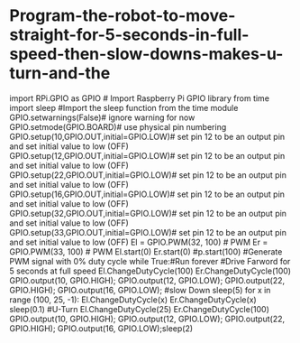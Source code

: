 # Program-the-robot-to-move-straight-for-5-seconds-in-full-speed-then-slow-downs-makes-u-turn-and-the
import RPi.GPIO as GPIO # Import Raspberry Pi GPIO library from time import sleep
#Import the sleep function from the time module
GPIO.setwarnings(False)# ignore warning for now
GPIO.setmode(GPIO.BOARD)# use physical pin numbering
GPIO.setup(10,GPIO.OUT,initial=GPIO.LOW)# set pin 12 to be an output pin and set initial
value to low (OFF)
GPIO.setup(12,GPIO.OUT,initial=GPIO.LOW)# set pin 12 to be an output pin and set initial
value to low (OFF)
GPIO.setup(22,GPIO.OUT,initial=GPIO.LOW)# set pin 12 to be an output pin and set initial
value to low (OFF)
GPIO.setup(16,GPIO.OUT,initial=GPIO.LOW)# set pin 12 to be an output pin and set initial
value to low (OFF)
GPIO.setup(32,GPIO.OUT,initial=GPIO.LOW)# set pin 12 to be an output pin and set initial
value to low (OFF)
GPIO.setup(33,GPIO.OUT,initial=GPIO.LOW)# set pin 12 to be an output pin and set initial
value to low (OFF)
El = GPIO.PWM(32, 100) # PWM
Er = GPIO.PWM(33, 100) # PWM
El.start(0)
Er.start(0)
#p.start(100) #Generate PWM signal with 0% duty cycle
while True:#Run forever
#Drive Farword for 5 seconds at full speed
El.ChangeDutyCycle(100)
Er.ChangeDutyCycle(100)
GPIO.output(10, GPIO.HIGH);
GPIO.output(12, GPIO.LOW);
GPIO.output(22, GPIO.HIGH);
GPIO.output(16, GPIO.LOW);
#slow Down
sleep(5)
for x in range (100, 25, -1):
El.ChangeDutyCycle(x)
Er.ChangeDutyCycle(x)
sleep(0.1)
#U-Turn
El.ChangeDutyCycle(25)
Er.ChangeDutyCycle(100)
GPIO.output(10, GPIO.HIGH);
GPIO.output(12, GPIO.LOW);
GPIO.output(22, GPIO.HIGH);
GPIO.output(16, GPIO.LOW);sleep(2)
